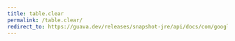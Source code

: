 ```yaml
---
title: table.clear
permalink: /table.clear/
redirect_to: https://guava.dev/releases/snapshot-jre/api/docs/com/google/common/collect/Table.html#clear--
---
```

